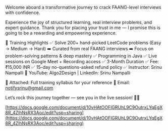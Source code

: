 Welcome aboard a transformative journey to crack FAANG-level interviews with confidence.

Experience the joy of structured learning, real interview problems, and expert  guidance.
Thank you for placing your trust in me — I promise this is going to be a rewarding and empowering experience.

🎯 Training Highlights
✅ Solve 200+ hand-picked LeetCode problems (Easy → Medium → Hard)
➡️ Curated from real FAANG interviews
➡️ Focus on problem-solving patterns & deep mastery
✅ Programming in Java 
✅ Live sessions on Google Meet + Recording access
✅ 3-Month Duration
✅ Fee: ₹15,000 INR
✅ 15-day no-questions-asked refund policy
✅ Instructor: Srinu Nampalli
🔗 YouTube: Algo2Design | LinkedIn: Srinu Nampalli

📌 Attached: Full training syllabus for your reference
📧 Email: notifysrinu@gmail.com

Let’s rock this journey together — see you in the live session! 💪🔥

[https://docs.google.com/document/d/10vHAtOOFlGRUhL9C9OutrxLYqEgX8R_4ZlhNsRX3Aoc/edit?usp=sharing](https://docs.google.com/document/d/10vHAtOOFlGRUhL9C9OutrxLYqEgX8R_4ZlhNsRX3Aoc/edit?usp=sharing)
